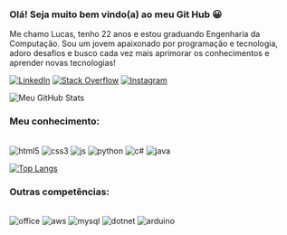 ### Olá! Seja muito bem vindo(a) ao meu Git Hub 😀

Me chamo Lucas, tenho 22 anos e estou graduando Engenharia da Computação. 
Sou um jovem apaixonado por programação e tecnologia, adoro desafios e busco cada vez mais aprimorar os conhecimentos e aprender novas tecnologias!

[![LinkedIn](https://img.shields.io/badge/LinkedIn-0077B5?style=for-the-badge&logo=linkedin&logoColor=white)](https://linkedin.com/in/llucaschagass)
[![Stack Overflow](https://img.shields.io/badge/Stack_Overflow-FE7A16?style=for-the-badge&logo=stack-overflow&logoColor=white)]()
[![Instagram](https://img.shields.io/badge/Instagram-E4405F?style=for-the-badge&logo=instagram&logoColor=white)](https://instagram.com/llucas.chagass)

![Meu GitHub Stats](https://github-readme-stats.vercel.app/api?username=llucaschagass&show_icons=true&theme=highcontrast)

### Meu conhecimento:

<div style="display: inline_block"><br/>
  <img alt="html5" src="https://img.shields.io/badge/HTML5-E34F26?style=for-the-badge&logo=html5&logoColor=white"/>
  <img alt="css3" src="https://img.shields.io/badge/CSS3-1572B6?style=for-the-badge&logo=css3&logoColor=white"/>
  <img alt="js" src="https://img.shields.io/badge/JavaScript-F7DF1E?style=for-the-badge&logo=javascript&logoColor=black"/>
  <img alt="python" src="https://img.shields.io/badge/Python-14354C?style=for-the-badge&logo=python&logoColor=white"/>
  <img alt="c#" src="https://img.shields.io/badge/C%23-239120?style=for-the-badge&logo=c-sharp&logoColor=white"/>
  <img alt="java" src="https://img.shields.io/badge/Java-ED8B00?style=for-the-badge&logo=openjdk&logoColor=white"/>
 </div>



[![Top Langs](https://github-readme-stats.vercel.app/api/top-langs/?username=llucaschagass&layout=compact)](https://github.com/anuraghazra/github-readme-stats)

### Outras competências:

<div style="display: inline_block"><br/>
  <img alt="office" src="https://img.shields.io/badge/Microsoft_Office-D83B01?style=for-the-badge&logo=microsoft-office&logoColor=white"/>
  <img alt="aws" src="https://img.shields.io/badge/Amazon_AWS-FF9900?style=for-the-badge&logo=amazonaws&logoColor=white"/>
  <img alt="mysql" src="https://img.shields.io/badge/MySQL-005C84?style=for-the-badge&logo=mysql&logoColor=white"/>
  <img alt="dotnet" src="https://img.shields.io/badge/.NET-5C2D91?style=for-the-badge&logo=.net&logoColor=white"/>
  <img alt="arduino" src="https://img.shields.io/badge/Arduino-00979D?style=for-the-badge&logo=Arduino&logoColor=white"/>
  
 </div>











